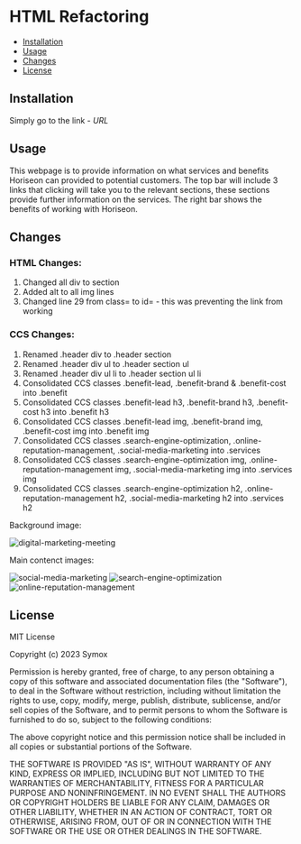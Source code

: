 # HTML Refactoring

* [Installation](#installation)
* [Usage](#usage)
* [Changes](#changes)
* [License](#license)

## Installation

Simply go to the link - *URL* 

## Usage

This webpage is to provide information on what services and benefits Horiseon can provided to potential customers.
The top bar will include 3 links that clicking will take you to the relevant sections, these sections provide further information on the services. The right bar shows the benefits of working with Horiseon.

## Changes

### HTML Changes:
1. Changed all div to section
2. Added alt to all img lines
3. Changed line 29 from class= to id= - this was preventing the link from working


### CCS Changes:
1. Renamed .header div to .header section
2. Renamed .header div ul to .header section ul
3. Renamed .header div ul li to .header section ul li
4. Consolidated CCS classes .benefit-lead, .benefit-brand & .benefit-cost into .benefit
5. Consolidated CCS classes .benefit-lead h3, .benefit-brand h3, .benefit-cost h3 into .benefit h3
6. Consolidated CCS classes .benefit-lead img, .benefit-brand img, .benefit-cost img into .benefit img
7. Consolidated CCS classes .search-engine-optimization, .online-reputation-management, .social-media-marketing into .services
8. Consolidated CCS classes .search-engine-optimization img, .online-reputation-management img, .social-media-marketing img into .services img
9. Consolidated CCS classes .search-engine-optimization h2, .online-reputation-management h2, .social-media-marketing h2 into .services h2

Background image:

![digital-marketing-meeting](./assets/images/digital-marketing-meeting.jpg)

Main contenct images:

![social-media-marketing](./assets/images/social-media-marketing.jpg)
![search-engine-optimization](./assets/images/search-engine-optimization.jpg)
![online-reputation-management](./assets/images/online-reputation-management.jpg)

## License

MIT License

Copyright (c) 2023 Symox

Permission is hereby granted, free of charge, to any person obtaining a copy
of this software and associated documentation files (the "Software"), to deal
in the Software without restriction, including without limitation the rights
to use, copy, modify, merge, publish, distribute, sublicense, and/or sell
copies of the Software, and to permit persons to whom the Software is
furnished to do so, subject to the following conditions:

The above copyright notice and this permission notice shall be included in all
copies or substantial portions of the Software.

THE SOFTWARE IS PROVIDED "AS IS", WITHOUT WARRANTY OF ANY KIND, EXPRESS OR
IMPLIED, INCLUDING BUT NOT LIMITED TO THE WARRANTIES OF MERCHANTABILITY,
FITNESS FOR A PARTICULAR PURPOSE AND NONINFRINGEMENT. IN NO EVENT SHALL THE
AUTHORS OR COPYRIGHT HOLDERS BE LIABLE FOR ANY CLAIM, DAMAGES OR OTHER
LIABILITY, WHETHER IN AN ACTION OF CONTRACT, TORT OR OTHERWISE, ARISING FROM,
OUT OF OR IN CONNECTION WITH THE SOFTWARE OR THE USE OR OTHER DEALINGS IN THE
SOFTWARE.
